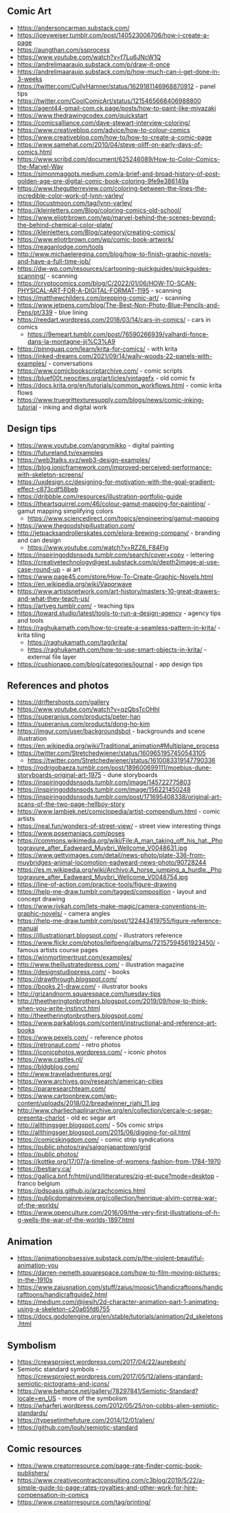 ## Comic Art

- https://andersoncarman.substack.com/
- https://joeyweiser.tumblr.com/post/140523006706/how-i-create-a-page
- https://aungthan.com/ssprocess
- https://www.youtube.com/watch?v=f7Lu6JNcW1Q
- https://andrelimaaraujo.substack.com/p/draw-it-once
- https://andrelimaaraujo.substack.com/p/how-much-can-i-get-done-in-3-weeks
- https://twitter.com/CullyHamner/status/1629181146968870912 - panel tips
- https://twitter.com/CoolComicArt/status/1215465668406988800
- https://agent44-gmail-com.ck.page/posts/how-to-paint-like-miyazaki
- https://www.thedrawingcodex.com/quickstart
- https://comicsalliance.com/dave-stewart-interview-coloring/ 
- https://www.creativebloq.com/advice/how-to-colour-comics
- https://www.creativebloq.com/how-to/how-to-create-a-comic-page
- https://www.samehat.com/2010/04/steve-oliff-on-early-days-of-comics.html
- https://www.scribd.com/document/625246089/How-to-Color-Comics-the-Marvel-Way
- https://simonmaggots.medium.com/a-brief-and-broad-history-of-post-golden-age-pre-digital-comic-book-coloring-9fe9e386149a
- https://www.thegutterreview.com/coloring-between-the-lines-the-incredible-color-work-of-lynn-varley/
- https://locustmoon.com/tag/lynn-varley/
- https://kleinletters.com/Blog/coloring-comics-old-school/
- https://www.eliotrbrown.com/wp/marvel-behind-the-scenes-beyond-the-behind-chemical-color-plate/
- https://kleinletters.com/Blog/category/creating-comics/
- https://www.eliotrbrown.com/wp/comic-book-artwork/
- https://reaganlodge.com/tools
- http://www.michaeleregina.com/blog/how-to-finish-graphic-novels-and-have-a-full-time-job/
- https://dw-wp.com/resources/cartooning-quickguides/quickguides-scanning/ - scanning
- https://cryptocomics.com/blog/C/2022/01/06/HOW-TO-SCAN-PHYSICAL-ART-FOR-A-DIGITAL-FORMAT-1195 - scanning
- https://matthewchilders.com/prepping-comic-art/ - scanning
- https://www.jetpens.com/blog/The-Best-Non-Photo-Blue-Pencils-and-Pens/pt/339 - blue lining
- https://reedart.wordpress.com/2018/03/14/cars-in-comics/ - cars in comics
  - https://9emeart.tumblr.com/post/76590266939/valhardi-fonce-dans-la-montagne-jij%C3%A9
- https://pinnguaq.com/learn/krita-for-comics/ - with krita
- https://inked-dreams.com/2021/09/14/wally-woods-22-panels-with-examples/ - conversations
- https://www.comicbookscriptarchive.com/ - comic scripts
- https://bluef00t.neocities.org/art/icles/vintagefx - old comic fx
- https://docs.krita.org/en/tutorials/common_workflows.html - comic krita flows
- https://www.truegrittexturesupply.com/blogs/news/comic-inking-tutorial - inking and digital work


## Design tips

- https://www.youtube.com/angrymikko - digital painting
- https://futureland.tv/examples
- https://web3talks.xyz/web3-design-examples/
- https://blog.ionicframework.com/improved-perceived-performance-with-skeleton-screens/
- https://uxdesign.cc/designing-for-motivation-with-the-goal-gradient-effect-c873cdf58beb
- https://dribbble.com/resources/illustration-portfolio-guide
- https://theartsquirrel.com/46/colour-gamut-mapping-for-painting/ - gamut mapping simplifying colors
  - https://www.sciencedirect.com/topics/engineering/gamut-mapping
- https://www.thegoodshipillustration.com/
- http://jetpacksandrollerskates.com/elora-brewing-company/ - branding and can design
  - https://www.youtube.com/watch?v=RZZ6_F84FIg
- https://inspiringoddsnsods.tumblr.com/search/cover+copy - lettering
- https://creativetechnologydigest.substack.com/p/depth2image-ai-use-case-round-up - ai art
- https://www.page45.com/store/How-To-Create-Graphic-Novels.html
- https://en.wikipedia.org/wiki/Vaporwave
- https://www.artistsnetwork.com/art-history/masters-10-great-drawers-and-what-they-teach-us/
- https://artveg.tumblr.com/ - teaching tips
- https://toward.studio/latest/tools-to-run-a-design-agency - agency tips and tools
- https://raghukamath.com/how-to-create-a-seamless-pattern-in-krita/ -  krita tiling
  - https://raghukamath.com/tag/krita/
  - https://raghukamath.com/how-to-use-smart-objects-in-krita/ - external file layer
- https://cushionapp.com/blog/categories/journal - app design tips

## References and photos

- https://driftershoots.com/gallery
- https://www.youtube.com/watch?v=qzQbsTcOHhI
- https://superanius.com/products/peter-han
- https://superanius.com/products/dong-ho-kim
- https://imgur.com/user/backgroundsbot - backgrounds and scene illustration
- https://en.wikipedia.org/wiki/Traditional_animation#Multiplane_process
- https://twitter.com/Stretchedwiener/status/1609651957450543105
  - https://twitter.com/Stretchedwiener/status/1610083319147790336
- https://rodrigobaeza.tumblr.com/post/189600699111/moebius-dune-storyboards-original-art-1975 - dune storyboards
- https://inspiringoddsnsods.tumblr.com/image/145722775803
- https://inspiringoddsnsods.tumblr.com/image/156221450248
- https://inspiringoddsnsods.tumblr.com/post/171695408338/original-art-scans-of-the-two-page-hellboy-story
- https://www.lambiek.net/comiclopedia/artist-compendium.html - comic artists
- https://neal.fun/wonders-of-street-view/ - street view interesting things
- https://www.posemaniacs.com/poses
- https://commons.wikimedia.org/wiki/File:A_man_taking_off_his_hat._Photogravure_after_Eadweard_Muybri_Wellcome_V0048631.jpg
- https://www.gettyimages.com/detail/news-photo/plate-336-from-muybridges-animal-locomotion-eadweard-news-photo/90728244
- https://es.m.wikipedia.org/wiki/Archivo:A_horse_jumping_a_hurdle._Photogravure_after_Eadweard_Muybri_Wellcome_V0048754.jpg
- https://line-of-action.com/practice-tools/figure-drawing
- https://help-me-draw.tumblr.com/tagged/composition - layout and concept drawing
- https://www.rivkah.com/lets-make-magic/camera-conventions-in-graphic-novels/ - camera angles
- https://help-me-draw.tumblr.com/post/122443419755/figure-reference-manual
- https://illustrationart.blogspot.com/ - illustrators reference
- https://www.flickr.com/photos/leifpeng/albums/72157594561923450/ - famous artists course pages
- https://winmortimertrust.com/examples/
- http://www.theillustratedpress.com/ - illustration magazine
- https://designstudiopress.com/ - books
- https://drawthrough.blogspot.com/
- https://books.21-draw.com/ - illustrator books
- http://grizandnorm.squarespace.com/tuesday-tips
- http://theetheringtonbrothers.blogspot.com/2019/09/how-to-think-when-you-write-instinct.html
- http://theetheringtonbrothers.blogspot.com/
- https://www.parkablogs.com/content/instructional-and-reference-art-books
- https://www.pexels.com/ - reference photos
- https://retronaut.com/ - retro photos
- https://iconicphotos.wordpress.com/ - iconic photos
- https://www.castles.nl/
- https://bldgblog.com/
- http://www.traveladventures.org/
- https://www.archives.gov/research/american-cities
- https://pararesearchteam.com/
- https://www.cartoonbrew.com/wp-content/uploads/2018/02/breadwinner_riahi_11.jpg
- http://www.charliechaplinarchive.org/en/collection/cerca/e-c-segar-presenta-charlot - old ec segar art
- http://allthingsger.blogspot.com/ - 50s comic strips
- http://allthingsger.blogspot.com/2015/06/digging-for-oil.html
- https://comicskingdom.com/ - comic strip syndications
- https://public.photos/ray/saigonjapantown/grid
- https://public.photos/
- https://kottke.org/17/07/a-timeline-of-womens-fashion-from-1784-1970 
- https://bestiary.ca/
- https://gallica.bnf.fr/html/und/litteratures/zig-et-puce?mode=desktop - franco belgium
- https://pdsoasis.github.io/arzachcomics.html 
- https://publicdomainreview.org/collection/henrique-alvim-correa-war-of-the-worlds/
- https://www.openculture.com/2016/09/the-very-first-illustrations-of-h-g-wells-the-war-of-the-worlds-1897.html

## Animation
- https://animationobsessive.substack.com/p/the-violent-beautiful-animation-you
- https://darren-nemeth.squarespace.com/how-to-film-moving-pictures-in-the-1910s
- https://www.zaiusnation.com/stuff/zaius/moosic1/handicraftoons/handicrafttoons/handicraftguide2.html
- https://medium.com/@jiesih/2d-character-animation-part-1-animating-using-a-skeleton-c20a65fd6755
- https://docs.godotengine.org/en/stable/tutorials/animation/2d_skeletons.html


## Symbolism

- https://crewsproject.wordpress.com/2017/04/22/aurebesh/
- Semiotic standard symbols - https://crewsproject.wordpress.com/2017/05/12/aliens-standard-semiotic-pictograms-and-icons/
- https://www.behance.net/gallery/78297841/Semiotic-Standard?locale=en_US - more of the symbolism
- https://wharferj.wordpress.com/2012/05/25/ron-cobbs-alien-semiotic-standards/
- https://typesetinthefuture.com/2014/12/01/alien/
- https://github.com/louh/semiotic-standard

## Comic resources 

- https://www.creatorresource.com/page-rate-finder-comic-book-publishers/
- https://www.creativecontractconsulting.com/c3blog/2019/5/22/a-simple-guide-to-page-rates-royalties-and-other-work-for-hire-compensation-in-comics
- https://www.creatorresource.com/tag/printing/ 